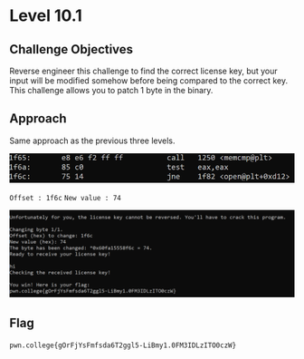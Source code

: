 # Level 10.1

## Challenge Objectives

Reverse engineer this challenge to find the correct license key, but your input will be modified somehow before being compared to the correct key. This challenge allows you to patch 1 byte in the binary.

## Approach

Same approach as the previous three levels.

![alt text](./ReverseEngineering/Images/Level10.1(1).png)

`Offset : 1f6c`
`New value : 74`

![alt text](./ReverseEngineering/Images/Level10.1(2).png)

## Flag

`pwn.college{gOrFjYsFmfsda6T2ggl5-LiBmy1.0FM3IDLzITO0czW}`
